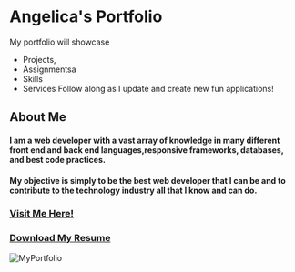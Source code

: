 # Angelica's Portfolio

My portfolio will showcase

- Projects,
- Assignmentsa
- Skills
- Services
  Follow along as I update and create new fun applications!

## About Me

#### I am a web developer with a vast array of knowledge in many different front end and back end languages,responsive frameworks, databases, and best code practices.

#### My objective is simply to be the best web developer that I can be and to contribute to the technology industry all that I know and can do.

### [Visit Me Here!](https://angelicalorraine.github.io/Portfolio-React/)

### [Download My Resume](AngelicahernandezResume2.pdf)

![MyPortfolio](./Images/AngelicasPortf.png)
